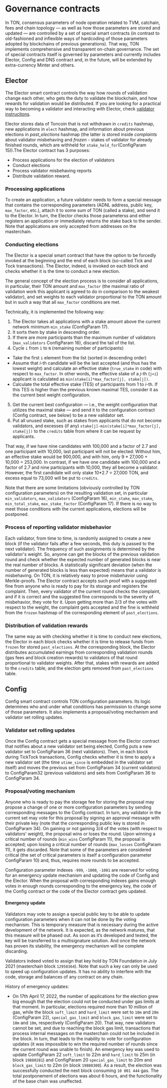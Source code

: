 # Governance contracts

In TON, consensus parameters of node operation related to TVM, catchain, fees and chain topology — as well as how those parameters are stored and updated — are controlled by a set of special smart contracts (in contrast to old-fashioned and inflexible ways of hardcoding of those parameters adopted by blockchains of previous generations). That way, TON implements comprehensive and transparent on-chain governance. The set of special contracts itself is governed by parameters and currently includes Elector, Config and DNS contract and, in the future, will be extended by extra-currency Minter and others.

## Elector
The Elector smart contract controls the way how rounds of validation change each other, who gets the duty to validate the blockchain, and how rewards for validation would be distributed. If you are looking for a practical way to becoming a validator and interacting with Elector, check [validator instrucitons](/nodes/run-node.md).

Elector stores data of Toncoin that is not withdrawn in `credits` hashmap, new applications in `elect` hashmap, and information about previous elections in _past\_elections_ hashmap (the latter is stored inside _complaints_ about validator misbehaving and _frozen_ - stakes of validator for already finished rounds, which are withheld for `stake_held_for`(ConfigParam 15)).The Elector contract has 3 purposes:
 - Process applications for the election of validators
 - Conduct elections
 - Process validator misbehaving reports
 - Distribute validation reward.

### Processing applications
To create an application, a future validator needs to form a special message that contains the corresponding parameters (ADNL address, public key, `max_factor`, etc.), attach it to some sum of TON (called a stake), and send it to the Elector. In turn, the Elector checks those parameterss and either registers an application or immediately returns the stake back to the sender. Note that applications are only accepted from addresses on the masterchain.

### Conducting elections
The Elector is a special smart contract that have the option to be forcedly invoked at the beginning and the end of each block (so-called Tick and Tock transactions). The Elector, indeed, is invoked on each block and checks whether it is the time to conduct a new election.

The general concept of the election process is to consider all applications, in particular, their TON amount and `max_factor` (the maximal ratio of validation work this applicant is agreed to do in comparison to the weakest validator), and set weights to each validator proportional to the TON amount but in such a way that all `max_factor` conditions are met.

Technically, it is implemented the following way:

1. The Elector takes all applications with a stake amount above the current network minimum `min_stake` (ConfigParam 17).
2. It sorts them by stake in descending order.
3. If there are more participants than the maximum number of validators (`max_validators` ConfigParam 16), discard the tail of the list.
4. Cycle `i` from `1` to `N` (remaining number of participants)
  - Take the first `i` element from the list (sorted in descending order)
  - Assume that _i_-th candidate will be the last accepted (and thus has the lowest weight) and calculate an effective stake (`true_stake` in code) with respect to `max_factor`. In other words, the effective stake of a _j_-th (`j<i`) applicant is calculated as `min(stake[i]*max_factor[j], stake[j])`.
  - Calculate the total effective stake (TES) of participants from 1 to _i_-th. If this TES is higher than the previous known maximal TES, consider it as the current best weight configuration.
5. Get the current best configuration — i.e., the weight configuration that utilizes the maximal stake — and send it to the configuration contract (Config contract, see below) to be a new validator set.
6. Put all unused stake, such as stakes from applicants that do not become validators, and excesses (if any) `stake[j]-min(stake[i]*max_factor[j], stake[j])` to the `credits` table from where it can be request by applicants.

That way, if we have nine candidates with 100,000 and a factor of 2.7 and one participant with 10,000, last participant will not be elected: Without him, an effective stake would be 900,000, and with him, only  9 * 27,000 + 10,000 = 253,000. In contrast, if we have one candidate with 100,000 and a factor of 2.7 and nine participants with 10,000, they all become a validator. However, the first candidate will only stake 10*2.7 = 27,000 TON, and excess equal to 73,000 will be put to `credits`.

Note that there are some limitations (obviously controlled by TON configuration parameters) on the resulting validation set, in particular `min_validators`, `max_validators` (ConfigParam 16), `min_stake`, `max_stake`, `min_total_stake`, `max_stake_factor` (ConfigParam 17). If there is no way to meet those conditions with the current applications, elections will be postponed.

### Process of reporting validator misbehavior

Each validator, from time to time, is randomly assigned to create a new block (if the validator fails after a few seconds, this duty is passed to the next validator). The frequency of such assignments is determined by the validator's weight. So, anyone can get the blocks of the previous validation round and check whether the expected number of generated blocks is near the real number of blocks. A statistically significant deviation (when the number of generated blocks is less than expected) means that a validator is misbehaving. On TON, it is relatively easy to prove misbehavior using Merkle-proofs. The Elector contract accepts such proof with a suggested fine from anyone who is ready to pay for its storage and registers the complaint. Then, every validator of the current round checks the complaint, and if it is correct and the suggested fine corresponds to the severity of misbehavior, they vote for it. Upon getting more than 2/3 of the votes with respect to the weight, the complaint gets accepted and the fine is withheld from the `frozen` hashmap of the corresponding element of `past_elections`.

### Distribution of validation rewards
The same way as with checking whether it is time to conduct new elections, the Elector in each block checks whether it is time to release funds from `frozen` for stored `past_elections`. At the corresponding block, the Elector distributes accumulated earnings from corresponding validation rounds (gas fees and block creation rewards) to validators of that round proportional to validator weights. After that, stakes with rewards are added to the `credits` table, and the election gets removed from `past_elections` table.


## Config
Config smart contract controls TON configuration parameters. Its logic determines who and under what conditions has permission to change some of those parameters. It also implements a proposal/voting mechanism and validator set rolling updates.

### Validator set rolling updates
Once the Config contract gets a special message from the Elector contract that notifies about a new validator set being elected, Config puts a new validator set to ConfigParam 36 (next validators). Then, in each block during TickTock transactions, Config checks whether it is time to apply a new validator set (the time `utime_since` is embedded in the validator set itself) and moves the previous set from ConfigParam 34 (current validators) to ConfigParam32 (previous validators) and sets from ConfigParam 36 to ConfigParam 34.

### Proposal/voting mechanism
Anyone who is ready to pay the storage fee for storing the proposal may propose a change of one or more configuration parameters by sending corresponding messages to the Config contract. In turn, any validator in the current set may vote for this proposal by signing an approval message with their private key (note that the corresponding public key is stored in ConfigParam 34). On gaining or not gaining 3/4 of the votes (with respect to validators' weight), the proposal wins or loses the round. Upon winning a critical number of rounds (`min_wins` ConfigParam 11), the proposal is accepted; upon losing a critical number of rounds (`max_losses` ConfigParam 11), it gets discarded.
Note that some of the parameters are considered critical (the set of critical parameters is itself a configuration parameter ConfigParam 10) and, thus, requires more rounds to be accepted.

Configuration parameter indexes `-999`, `-1000`, `-1001` are reserved for voting for an emergency update mechanism and updating the code of Config and the Elector. When the proposal with corresponding indexes gains enough votes in enough rounds corresponding to the emergency key, the code of the Config contract or the code of the Elector contract gets updated.


#### Emergency update
Validators may vote to assign a special public key to be able to update configuration parameters when it can not be done by the voting mechanism. This is temporary measure that is necessary during the active development of the network. It is expected, as the network matures, that this measure will be phased out. As soon as it’s developed and tested, the key will be transferred to a multisignature solution. And once the network has proven its stability, the emergency mechanism will be complete discarding.

Validators indeed voted to assign that key hold by TON Foundation in July 2021 (masterchain block `12958364`). Note that such a key can only be used to speed up configuration updates. It has no ability to interfere with the code, storage and balances of any contract on any chain.

History of emergency updates:
 - On 17th April 17, 2022, the number of applications for the election grew big enough that the election could not be conducted under gas limits at that moment. In particular, elections required more than 10 million of gas, while the block `soft_limit` and `hard_limit` were set to `10m` and `20m`  (ConfigParam 22), `special_gas_limit` and `block_gas_limit` were set to `10m` and `10m`, respectively (ConfigParam 20). That way, new validators cannot be set, and due to reaching the block gas limit, transactions that process internal messages on the masterchain could not be included in the block. In turn, that leads to the inability to vote for configuration updates (it was impossible to win the required number of rounds since the current round was unable to finish). An emergency key was used to update ConfigParam 22 `soft_limit` to 22m and `hard_limit` to 25m (in block `19880281`) and ConfigParam 20 `special_gas_limit` to 20m and `block_gas_limit` to 22m (in block `19880300`). As a result, the election was successfully conducted the next block consuming `10 001 444` gas. The total postponement of elections was about 6 hours, and the functionality of the base chain was unaffected.
